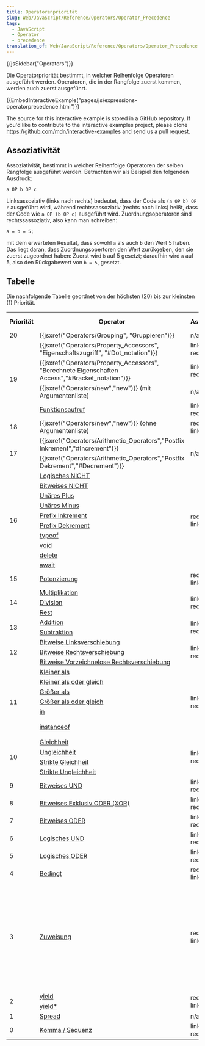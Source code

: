 ```yaml
---
title: Operatorenpriorität
slug: Web/JavaScript/Reference/Operators/Operator_Precedence
tags:
  - JavaScript
  - Operator
  - precedence
translation_of: Web/JavaScript/Reference/Operators/Operator_Precedence
---
```

{{jsSidebar("Operators")}}

Die Operatorpriorität bestimmt, in welcher Reihenfolge Operatoren ausgeführt werden. Operatoren, die in der Rangfolge zuerst kommen, werden auch zuerst ausgeführt.

{{EmbedInteractiveExample("pages/js/expressions-operatorprecedence.html")}}

The source for this interactive example is stored in a GitHub repository. If you'd like to contribute to the interactive examples project, please clone <https://github.com/mdn/interactive-examples> and send us a pull request.

## Assoziativität

Assoziativität, bestimmt in welcher Reihenfolge Operatoren der selben Rangfolge ausgeführt werden. Betrachten wir als Beispiel den folgenden Ausdruck:

    a OP b OP c

Linksassoziativ (links nach rechts) bedeutet, dass der Code als `(a OP b) OP c` ausgeführt wird, während rechtssassoziativ (rechts nach links) heißt, dass der Code wie `a OP (b OP c)` ausgeführt wird. Zuordnungsoperatoren sind rechtssassoziativ, also kann man schreiben:

    a = b = 5;

mit dem erwarteten Resultat, dass sowohl `a` als auch `b` den Wert 5 haben. Das liegt daran, dass Zuordnungsopertoren den Wert zurükgeben, den sie zuerst zugeordnet haben: Zuerst wird `b` auf 5 gesetzt; daraufhin wird `a` auf 5, also den Rückgabewert von `b = 5`, gesetzt.

## Tabelle

Die nachfolgende Tabelle geordnet von der höchsten (20) bis zur kleinsten (1) Priorität.

<table class="fullwidth-table">
  <tbody>
    <tr>
      <th>Priorität</th>
      <th>Operator</th>
      <th>Assoziativität</th>
      <th>Einzelner Operator</th>
    </tr>
    <tr>
      <td>20</td>
      <td>{{jsxref("Operators/Grouping", "Gruppieren")}}</td>
      <td>n/a</td>
      <td><code>( … )</code></td>
    </tr>
    <tr>
      <td colspan="1" rowspan="4">19</td>
      <td>
        {{jsxref("Operators/Property_Accessors", "Eigenschaftszugriff", "#Dot_notation")}}
      </td>
      <td>links nach rechts</td>
      <td><code>… . …</code></td>
    </tr>
    <tr>
      <td>
        {{jsxref("Operators/Property_Accessors", "Berechnete Eigenschaften Access","#Bracket_notation")}}
      </td>
      <td>links nach rechts</td>
      <td><code>… [ … ]</code></td>
    </tr>
    <tr>
      <td>
        {{jsxref("Operators/new","new")}} (mit Argumentenliste)
      </td>
      <td>n/a</td>
      <td><code>new … ( … )</code></td>
    </tr>
    <tr>
      <td>
        <a
          href="/de/docs/Web/JavaScript/Guide/Functions"
          title="JavaScript/Reference/Operators/Special_Operators/function_call"
          >Funktionsaufruf</a
        >
      </td>
      <td>links nach rechts</td>
      <td>
        <code>… ( <var>… </var>)</code>
      </td>
    </tr>
    <tr>
      <td>18</td>
      <td>
        {{jsxref("Operators/new","new")}} (ohne Argumentenliste)
      </td>
      <td>rechts nach links</td>
      <td><code>new …</code></td>
    </tr>
    <tr>
      <td rowspan="2">17</td>
      <td>
        {{jsxref("Operators/Arithmetic_Operators","Postfix Inkrement","#Increment")}}
      </td>
      <td colspan="1" rowspan="2">n/a</td>
      <td><code>… ++</code></td>
    </tr>
    <tr>
      <td>
        {{jsxref("Operators/Arithmetic_Operators","Postfix Dekrement","#Decrement")}}
      </td>
      <td><code>… --</code></td>
    </tr>
    <tr>
      <td colspan="1" rowspan="10">16</td>
      <td>
        <a
          href="/de/docs/Web/JavaScript/Reference/Operators/Logical_Operators#Logical_NOT"
          title="JavaScript/Reference/Operators/Logical_Operators"
          >Logisches NICHT</a
        >
      </td>
      <td colspan="1" rowspan="10">rechts nach links</td>
      <td><code>! …</code></td>
    </tr>
    <tr>
      <td>
        <a
          href="/de/docs/Web/JavaScript/Reference/Operators/Bitwise_Operators#Bitwise_NOT"
          title="JavaScript/Reference/Operators/Bitwise_Operators"
          >Bitweises NICHT</a
        >
      </td>
      <td><code>~ …</code></td>
    </tr>
    <tr>
      <td>
        <a
          href="/de/docs/Web/JavaScript/Reference/Operators/Arithmetic_Operators#Unary_plus"
          title="JavaScript/Reference/Operators/Arithmetic_Operators"
          >Unäres Plus</a
        >
      </td>
      <td><code>+ …</code></td>
    </tr>
    <tr>
      <td>
        <a
          href="/de/docs/Web/JavaScript/Reference/Operators/Arithmetic_Operators#Unary_negation"
          title="JavaScript/Reference/Operators/Arithmetic_Operators"
          >Unäres Minus</a
        >
      </td>
      <td><code>- …</code></td>
    </tr>
    <tr>
      <td>
        <a
          href="/de/docs/Web/JavaScript/Reference/Operators/Arithmetic_Operators#Increment"
          title="JavaScript/Reference/Operators/Arithmetic_Operators"
          >Prefix Inkrement</a
        >
      </td>
      <td><code>++ …</code></td>
    </tr>
    <tr>
      <td>
        <a
          href="/de/docs/Web/JavaScript/Reference/Operators/Arithmetic_Operators#Decrement"
          title="JavaScript/Reference/Operators/Arithmetic_Operators"
          >Prefix Dekrement</a
        >
      </td>
      <td><code>-- …</code></td>
    </tr>
    <tr>
      <td>
        <a
          href="/de/docs/Web/JavaScript/Reference/Operators/typeof"
          title="JavaScript/Reference/Operators/Special_Operators/typeof_Operator"
          >typeof</a
        >
      </td>
      <td><code>typeof …</code></td>
    </tr>
    <tr>
      <td>
        <a
          href="/de/docs/Web/JavaScript/Reference/Operators/void"
          title="JavaScript/Reference/Operators/Special_Operators/void_Operator"
          >void</a
        >
      </td>
      <td><code>void …</code></td>
    </tr>
    <tr>
      <td>
        <a
          href="/de/docs/Web/JavaScript/Reference/Operators/delete"
          title="JavaScript/Reference/Operators/Special_Operators/delete_Operator"
          >delete</a
        >
      </td>
      <td><code>delete …</code></td>
    </tr>
    <tr>
      <td>
        <a href="/de/docs/Web/JavaScript/Reference/Operators/await">await</a>
      </td>
      <td><code>await …</code></td>
    </tr>
    <tr>
      <td>15</td>
      <td>
        <a
          href="/de/docs/Web/JavaScript/Reference/Operators/Arithmetic_Operators#Exponentiation"
          title="JavaScript/Reference/Operators/Arithmetic_Operators"
          >Potenzierung</a
        >
      </td>
      <td>rechts nach links</td>
      <td><code>… ** …</code></td>
    </tr>
    <tr>
      <td rowspan="3">14</td>
      <td>
        <a
          href="/de/docs/Web/JavaScript/Reference/Operators/Arithmetic_Operators#Multiplication"
          title="JavaScript/Reference/Operators/Arithmetic_Operators"
          >Multiplikation</a
        >
      </td>
      <td colspan="1" rowspan="3">links nach rechts</td>
      <td><code>… * …</code></td>
    </tr>
    <tr>
      <td>
        <a
          href="/de/docs/Web/JavaScript/Reference/Operators/Arithmetic_Operators#Division"
          title="JavaScript/Reference/Operators/Arithmetic_Operators"
          >Division</a
        >
      </td>
      <td><code>… / …</code></td>
    </tr>
    <tr>
      <td>
        <a
          href="/de/docs/Web/JavaScript/Reference/Operators/Arithmetic_Operators#Remainder"
          title="JavaScript/Reference/Operators/Arithmetic_Operators"
          >Rest</a
        >
      </td>
      <td><code>… % …</code></td>
    </tr>
    <tr>
      <td rowspan="2">13</td>
      <td>
        <a
          href="/de/docs/Web/JavaScript/Reference/Operators/Arithmetic_Operators#Addition"
          title="JavaScript/Reference/Operators/Arithmetic_Operators"
          >Addition</a
        >
      </td>
      <td colspan="1" rowspan="2">links nach rechts</td>
      <td><code>… + …</code></td>
    </tr>
    <tr>
      <td>
        <a
          href="/de/docs/Web/JavaScript/Reference/Operators/Arithmetic_Operators#Subtraction"
          title="JavaScript/Reference/Operators/Arithmetic_Operators"
          >Subtraktion</a
        >
      </td>
      <td><code>… - …</code></td>
    </tr>
    <tr>
      <td rowspan="3">12</td>
      <td>
        <a
          href="/de/docs/Web/JavaScript/Reference/Operators/Bitwise_Operators"
          title="JavaScript/Reference/Operators/Bitwise_Operators"
          >Bitweise Linksverschiebung</a
        >
      </td>
      <td colspan="1" rowspan="3">links nach rechts</td>
      <td><code>… &#x3C;&#x3C; …</code></td>
    </tr>
    <tr>
      <td>
        <a
          href="/de/docs/Web/JavaScript/Reference/Operators/Bitwise_Operators"
          title="JavaScript/Reference/Operators/Bitwise_Operators"
          >Bitweise Rechtsverschiebung</a
        >
      </td>
      <td><code>… >> …</code></td>
    </tr>
    <tr>
      <td>
        <a
          href="/de/docs/Web/JavaScript/Reference/Operators/Bitwise_Operators"
          title="JavaScript/Reference/Operators/Bitwise_Operators"
          >Bitweise Vorzeichnelose Rechtsverschiebung</a
        >
      </td>
      <td><code>… >>> …</code></td>
    </tr>
    <tr>
      <td rowspan="6">11</td>
      <td>
        <a
          href="/de/docs/Web/JavaScript/Reference/Operators/Comparison_Operators#Less_than_operator"
          title="JavaScript/Reference/Operators/Comparison_Operators"
          >Kleiner als</a
        >
      </td>
      <td colspan="1" rowspan="6">links nach rechts</td>
      <td><code>… &#x3C; …</code></td>
    </tr>
    <tr>
      <td>
        <a
          href="/de/docs/Web/JavaScript/Reference/Operators/Comparison_Operators#Less_than__or_equal_operator"
          title="JavaScript/Reference/Operators/Comparison_Operators"
          >Kleiner als oder gleich</a
        >
      </td>
      <td><code>… &#x3C;= …</code></td>
    </tr>
    <tr>
      <td>
        <a
          href="/de/docs/Web/JavaScript/Reference/Operators/Comparison_Operators#Greater_than_operator"
          title="JavaScript/Reference/Operators/Comparison_Operators"
          >Größer als</a
        >
      </td>
      <td><code>… > …</code></td>
    </tr>
    <tr>
      <td>
        <a
          href="/de/docs/Web/JavaScript/Reference/Operators/Comparison_Operators#Greater_than_or_equal_operator"
          title="JavaScript/Reference/Operators/Comparison_Operators"
          >Größer als oder gleich</a
        >
      </td>
      <td><code>… >= …</code></td>
    </tr>
    <tr>
      <td>
        <a
          href="/de/docs/Web/JavaScript/Reference/Operators/in"
          title="JavaScript/Reference/Operators/Special_Operators/in_Operator"
          >in</a
        >
      </td>
      <td><code>… in …</code></td>
    </tr>
    <tr>
      <td>
        <a
          href="/de/docs/Web/JavaScript/Reference/Operators/instanceof"
          title="JavaScript/Reference/Operators/Special_Operators/instanceof_Operator"
          >instanceof</a
        >
      </td>
      <td><code>… instanceof …</code></td>
    </tr>
    <tr>
      <td rowspan="4">10</td>
      <td>
        <a
          href="/de/docs/Web/JavaScript/Reference/Operators/Comparison_Operators#Equality"
          title="JavaScript/Reference/Operators/Comparison_Operators"
          >Gleichheit</a
        >
      </td>
      <td colspan="1" rowspan="4">links nach rechts</td>
      <td><code>… == …</code></td>
    </tr>
    <tr>
      <td>
        <a
          href="/de/docs/Web/JavaScript/Reference/Operators/Comparison_Operators#Inequality"
          title="JavaScript/Reference/Operators/Comparison_Operators"
          >Ungleichheit</a
        >
      </td>
      <td><code>… != …</code></td>
    </tr>
    <tr>
      <td>
        <a
          href="/de/docs/Web/JavaScript/Reference/Operators/Comparison_Operators#Identity"
          title="JavaScript/Reference/Operators/Comparison_Operators"
          >Strikte Gleichheit</a
        >
      </td>
      <td><code>… === …</code></td>
    </tr>
    <tr>
      <td>
        <a
          href="/de/docs/Web/JavaScript/Reference/Operators/Comparison_Operators#Nonidentity"
          title="JavaScript/Reference/Operators/Comparison_Operators"
          >Strikte Ungleichheit</a
        >
      </td>
      <td><code>… !== …</code></td>
    </tr>
    <tr>
      <td>9</td>
      <td>
        <a
          href="/de/docs/Web/JavaScript/Reference/Operators/Bitwise_Operators#Bitwise_AND"
          title="JavaScript/Reference/Operators/Bitwise_Operators"
          >Bitweises UND</a
        >
      </td>
      <td>links nach rechts</td>
      <td><code>… &#x26; …</code></td>
    </tr>
    <tr>
      <td>8</td>
      <td>
        <a
          href="/de/docs/Web/JavaScript/Reference/Operators/Bitwise_Operators#Bitwise_XOR"
          title="JavaScript/Reference/Operators/Bitwise_Operators"
          >Bitweises Exklusiv ODER (XOR)</a
        >
      </td>
      <td>links nach rechts</td>
      <td><code>… ^ …</code></td>
    </tr>
    <tr>
      <td>7</td>
      <td>
        <a
          href="/de/docs/Web/JavaScript/Reference/Operators/Bitwise_Operators#Bitwise_OR"
          title="JavaScript/Reference/Operators/Bitwise_Operators"
          >Bitweises ODER</a
        >
      </td>
      <td>links nach rechts</td>
      <td><code>… | …</code></td>
    </tr>
    <tr>
      <td>6</td>
      <td>
        <a
          href="/de/docs/Web/JavaScript/Reference/Operators/Logical_Operators#Logical_AND"
          title="JavaScript/Reference/Operators/Logical_Operators"
          >Logisches UND</a
        >
      </td>
      <td>links nach rechts</td>
      <td><code>… &#x26;&#x26; …</code></td>
    </tr>
    <tr>
      <td>5</td>
      <td>
        <a
          href="/de/docs/Web/JavaScript/Reference/Operators/Logical_Operators#Logical_OR"
          title="JavaScript/Reference/Operators/Logical_Operators"
          >Logisches ODER</a
        >
      </td>
      <td>links nach rechts</td>
      <td><code>… || …</code></td>
    </tr>
    <tr>
      <td>4</td>
      <td>
        <a
          href="/de/docs/Web/JavaScript/Reference/Operators/Conditional_Operator"
          title="JavaScript/Reference/Operators/Special_Operators/Conditional_Operator"
          >Bedingt</a
        >
      </td>
      <td>rechts nach links</td>
      <td><code>… ? … : …</code></td>
    </tr>
    <tr>
      <td rowspan="13">3</td>
      <td rowspan="13">
        <a
          href="/de/docs/Web/JavaScript/Reference/Operators/Assignment_Operators"
          title="JavaScript/Reference/Operators/Assignment_Operators"
          >Zuweisung</a
        >
      </td>
      <td rowspan="13">rechts nach links</td>
      <td><code>… = …</code></td>
    </tr>
    <tr>
      <td><code>… += …</code></td>
    </tr>
    <tr>
      <td><code>… -= …</code></td>
    </tr>
    <tr>
      <td><code>… **= …</code></td>
    </tr>
    <tr>
      <td><code>… *= …</code></td>
    </tr>
    <tr>
      <td><code>… /= …</code></td>
    </tr>
    <tr>
      <td><code>… %= …</code></td>
    </tr>
    <tr>
      <td><code>… &#x3C;&#x3C;= …</code></td>
    </tr>
    <tr>
      <td><code>… >>= …</code></td>
    </tr>
    <tr>
      <td><code>… >>>= …</code></td>
    </tr>
    <tr>
      <td><code>… &#x26;= …</code></td>
    </tr>
    <tr>
      <td><code>… ^= …</code></td>
    </tr>
    <tr>
      <td><code>… |= …</code></td>
    </tr>
    <tr>
      <td colspan="1" rowspan="2">2</td>
      <td>
        <a
          href="/de/docs/Web/JavaScript/Reference/Operators/yield"
          title="JavaScript/Reference/Operators/yield"
          >yield</a
        >
      </td>
      <td colspan="1" rowspan="2">rechts nach links</td>
      <td><code>yield …</code></td>
    </tr>
    <tr>
      <td>
        <a
          href="/de/docs/Web/JavaScript/Reference/Operators/yield*"
          title="JavaScript/Reference/Operators/yield"
          >yield*</a
        >
      </td>
      <td><code>yield* …</code></td>
    </tr>
    <tr>
      <td>1</td>
      <td>
        <a
          href="/de/docs/Web/JavaScript/Reference/Operators/Spread_operator"
          title="JavaScript/Reference/Operators/Spread_operator"
          >Spread</a
        >
      </td>
      <td>n/a</td>
      <td><code>...</code> …</td>
    </tr>
    <tr>
      <td>0</td>
      <td>
        <a
          href="/de/docs/Web/JavaScript/Reference/Operators/Comma_Operator"
          title="JavaScript/Reference/Operators/Comma_Operator"
          >Komma / Sequenz</a
        >
      </td>
      <td>links nach rechts</td>
      <td><code>… , …</code></td>
    </tr>
  </tbody>
</table>
